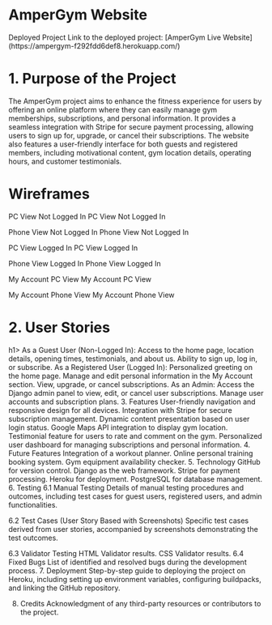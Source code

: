 <h1> AmperGym Website </h1>
Deployed Project
Link to the deployed project: [AmperGym Live Website](https://ampergym-f292fdd6def8.herokuapp.com/)

<h1> 1. Purpose of the Project </h1>
The AmperGym project aims to enhance the fitness experience for users by offering an online platform where they can easily manage gym memberships, subscriptions, and personal information. It provides a seamless integration with Stripe for secure payment processing, allowing users to sign up for, upgrade, or cancel their subscriptions. The website also features a user-friendly interface for both guests and registered members, including motivational content, gym location details, operating hours, and customer testimonials.

<h1> Wireframes </h1>
PC View Not Logged In
PC View Not Logged In

Phone View Not Logged In
Phone View Not Logged In

PC View Logged In
PC View Logged In

Phone View Logged In
Phone View Logged In

My Account PC View
My Account PC View

My Account Phone View
My Account Phone View

<h1> 2. User Stories </h1>h1>
As a Guest User (Non-Logged In):
Access to the home page, location details, opening times, testimonials, and about us.
Ability to sign up, log in, or subscribe.
As a Registered User (Logged In):
Personalized greeting on the home page.
Manage and edit personal information in the My Account section.
View, upgrade, or cancel subscriptions.
As an Admin:
Access the Django admin panel to view, edit, or cancel user subscriptions.
Manage user accounts and subscription plans.
3. Features
User-friendly navigation and responsive design for all devices.
Integration with Stripe for secure subscription management.
Dynamic content presentation based on user login status.
Google Maps API integration to display gym location.
Testimonial feature for users to rate and comment on the gym.
Personalized user dashboard for managing subscriptions and personal information.
4. Future Features
Integration of a workout planner.
Online personal training booking system.
Gym equipment availability checker.
5. Technology
GitHub for version control.
Django as the web framework.
Stripe for payment processing.
Heroku for deployment.
PostgreSQL for database management.
6. Testing
6.1 Manual Testing
Details of manual testing procedures and outcomes, including test cases for guest users, registered users, and admin functionalities.

6.2 Test Cases (User Story Based with Screenshots)
Specific test cases derived from user stories, accompanied by screenshots demonstrating the test outcomes.

6.3 Validator Testing
HTML Validator results.
CSS Validator results.
6.4 Fixed Bugs
List of identified and resolved bugs during the development process.
7. Deployment
Step-by-step guide to deploying the project on Heroku, including setting up environment variables, configuring buildpacks, and linking the GitHub repository.

8. Credits
Acknowledgment of any third-party resources or contributors to the project.
